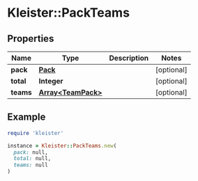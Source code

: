 # Kleister::PackTeams

## Properties

| Name | Type | Description | Notes |
| ---- | ---- | ----------- | ----- |
| **pack** | [**Pack**](Pack.md) |  | [optional] |
| **total** | **Integer** |  | [optional] |
| **teams** | [**Array&lt;TeamPack&gt;**](TeamPack.md) |  | [optional] |

## Example

```ruby
require 'kleister'

instance = Kleister::PackTeams.new(
  pack: null,
  total: null,
  teams: null
)
```

